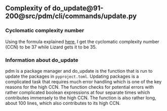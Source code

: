 ## Complexity of do_update@91-200@src/pdm/cli/commands/update.py

### Cyclomatic complexity number 
Using the formula explained [here](https://radon.readthedocs.io/en/latest/intro.html#cyclomatic-complexity), I get the cyclomatic complexity number (CCN) to be 37 while Lizard gets it to be 35.

### Information about do_update
pdm is a package manager and do_update is the function that is run to update the packages in `pyproject.toml`. Updating packages is a complicated task that requires much error handling which is one of the key reasons for the high CCN. The function checks for potential errors with rather complicated boolean expressions at four separate times which contributes immensely to the high CCN. The function is also rather long, about 100 lines, which also contributes to its high CCN. 


